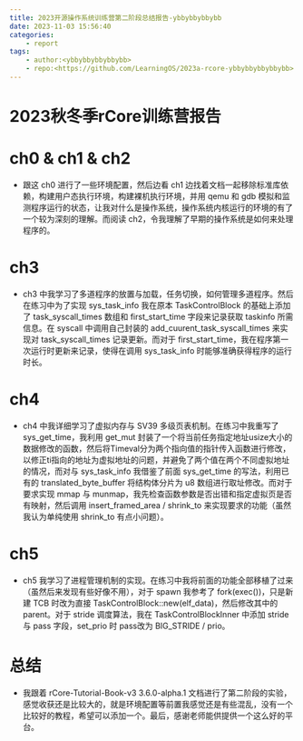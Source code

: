 ```yaml
---
title: 2023开源操作系统训练营第二阶段总结报告-ybbybbybbybb
date: 2023-11-03 15:56:40
categories:
    - report
tags:
    - author:<ybbybbybbybbybb>
    - repo:<https://github.com/LearningOS/2023a-rcore-ybbybbybbybbybb>
---
```


# 2023秋冬季rCore训练营报告

# ch0 & ch1 & ch2

- 跟这 ch0 进行了一些环境配置，然后边看 ch1 边找着文档一起移除标准库依赖，构建用户态执行环境，构建裸机执行环境，并用 qemu 和 gdb 模拟和监测程序运行的状态，让我对什么是操作系统，操作系统内核运行的环境的有了一个较为深刻的理解。而阅读 ch2，令我理解了早期的操作系统是如何来处理程序的。



# ch3

- ch3 中我学习了多道程序的放置与加载，任务切换，如何管理多道程序。然后在练习中为了实现 sys_task_info 我在原本 TaskControlBlock 的基础上添加了 task_syscall_times 数组和 first_start_time 字段来记录获取 taskinfo 所需信息。在 syscall 中调用自己封装的 add_cuurent_task_syscall_times 来实现对 task_syscall_times 记录更新。而对于 first_start_time，我在程序第一次运行时更新来记录，使得在调用 sys_task_info 时能够准确获得程序的运行时长。

# ch4

- ch4 中我详细学习了虚拟内存与 SV39 多级页表机制。在练习中我重写了 sys_get_time，我利用 get_mut 封装了一个将当前任务指定地址usize大小的数据修改的函数，然后将Timeval分为两个指向值的指针传入函数进行修改，以修正ti指向的地址为虚拟地址的问题，并避免了两个值在两个不同虚拟地址的情况，而对与 sys_task_info 我借鉴了前面 sys_get_time 的写法，利用已有的 translated_byte_buffer 将结构体分片为 u8 数组进行取址修改。而对于要求实现 mmap 与 munmap，我先检查函数参数是否出错和指定虚拟页是否有映射，然后调用 insert_framed_area / shrink_to 来实现要求的功能（虽然我认为单纯使用 shrink_to 有点小问题）。
  
# ch5

- ch5 我学习了进程管理机制的实现。在练习中我将前面的功能全部移植了过来（虽然后来发现有些好像不用），对于 spawn 我参考了 fork(exec())，只是新建 TCB 时改为直接 TaskControlBlock::new(elf_data)，然后修改其中的 parent。对于 stride 调度算法，我在 TaskControlBlockInner 中添加 stride 与 pass 字段，set_prio 时 pass改为 BIG_STRIDE / prio。

# 总结

- 我跟着 rCore-Tutorial-Book-v3 3.6.0-alpha.1 文档进行了第二阶段的实验，感觉收获还是比较大的，就是环境配置等前置我感觉还是有些混乱，没有一个比较好的教程，希望可以添加一个。最后，感谢老师能供提供一个这么好的平台。